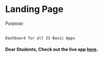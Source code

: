 # Landing Page

###### Purpose:
    Dashboard for all JS Basic Apps

#### Dear Students, Check out the live app [here](http://203.193.173.125/buildriseshine/javascript/).